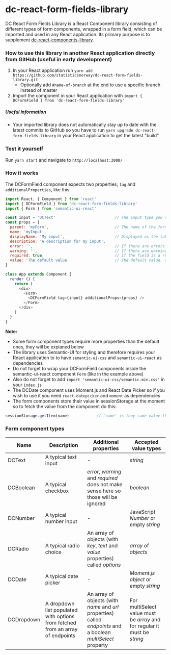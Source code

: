 # dc-react-form-fields-library
DC React Form Fields Library is a React Component library consisting of different types of form components, wrapped in 
a form field, which can be imported and used in any React application. Its primary purpose is to supplement 
[dc-react-components-library](https://github.com/statisticsnorway/dc-react-components-library).

### How to use this library in another React application directly from GitHub (useful in early development)
1. In your React application run `yarn add https://github.com/statisticsnorway/dc-react-form-fields-library.git` 
    * Optionally add `#name-of-branch` at the end to use a specific branch instead of master
2. Import the component in your React application with `import { DCFormField } from 'dc-react-form-fields-library'`

##### Useful information
* Your imported library does not automatically stay up to date with the latest commits to GitHub so you have to run 
`yarn upgrade dc-react-form-fields-library` in your React application to get the latest "build"

### Test it yourself
Run `yarn start` and navigate to `http://localhost:3000/`

### How it works
The DCFormField component expects two properties; `tag` and `additionalProperties`, like this:
```javascript
import React, { Component } from 'react'
import { DCFormField } from 'dc-react-form-fields-library'
import { Form } from 'semantic-ui-react'

const input = 'DCText'                          // The input type you want the form field to be
const props = {
  parent: 'myForm',                             // The name of the form
  name: 'myInput',                              
  displayName: 'My input',                      // Displayed as the label for the form field
  description: 'A description for my input',
  error: '',                                    // If there are errors
  warning: '',                                  // If there are warnings
  required: true,                               // If the field is a required part of the form
  value: 'The default value'                    // The default value, different input types require different types of default values
}

class App extends Component {
  render () {
    return (
      <div>
        <Form>
          <DCFormField tag={input} additionalProps={props} />
        </Form>
      </div>
    )
  }
}
```

**Note:**
* Some form component types require more properties than the default ones, they will be explaned below
* The library uses Semantic-UI for styling and therefore requires your React application to to have `semantic-ui-css` and `semantic-ui-react` as dependencies
* Do not forget to wrap your DCFormField components inside the semantic-ui-react component `Form` (like in the example above)
* Also do not forget to add `import 'semantic-ui-css/semantic.min.css'` in your `index.js`
* The DCDate component uses Moment.js and React Date Picker so if you wish to use it you need `react-datepicker` and `moment` as dependencies
* The form components store their value in sessionStorage at the moment so to fetch the value from the component do this:

```javascript
sessionStorage.getItem(name)            // 'name' is they same value that you used in the props for the component
```

### Form component types
Name | Description | Additional properties | Accepted value types
-----|-------------|------------------------|---------------
DCText | A typical text input | - | *string*
DCBoolean | A typical checkbox | *error*, *warning* and *required* does not make sense here so those will be ignored | *boolean*
DCNumber | A typical number input | - | JavaScript *Number* or empty *string*
DCRadio | A typical radio choice | An array of objects (with *key*, *text* and *value* properties) called *options* | *array* of *objects*
DCDate | A typical date picker | - | *Moment.js object* or empty *string*
DCDropdown | A dropdown list populated with options from fetched from an array of endpoints | An array of objects (with *name* and *url* properties) called *endpoints* and a boolean *multiSelect* property | For multiSelect value must be *array* and for regular it must be *string*
